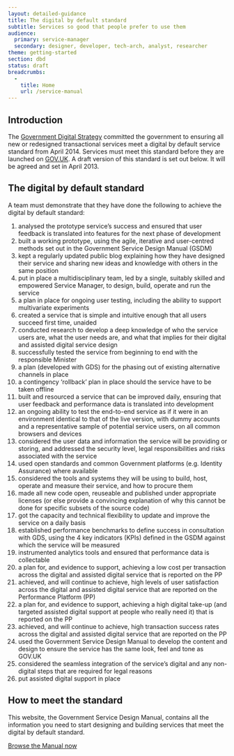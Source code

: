 ```yaml
---
layout: detailed-guidance
title: The digital by default standard
subtitle: Services so good that people prefer to use them
audience:
  primary: service-manager
  secondary: designer, developer, tech-arch, analyst, researcher
theme: getting-started
section: dbd
status: draft
breadcrumbs:
  -
    title: Home
    url: /service-manual
---
```


## Introduction

The [Government Digital Strategy](http://publications.cabinetoffice.gov.uk/digital/strategy/) committed the government to ensuring all new or redesigned transactional services meet a digital by default service standard from April 2014. Services must meet this standard before they are launched on [GOV.UK](http://gov.uk). A draft version of this standard is set out below. It will be agreed and set in April 2013.


## The digital by default standard

A team must demonstrate that they have done the following to achieve the digital by default standard:

1. analysed the prototype service’s success and ensured that user feedback is translated into features for the next phase of development
2. built a working prototype, using the agile, iterative and user-centred methods set out in the Government Service Design Manual (GSDM)
3. kept a regularly updated public blog explaining how they have designed their service and sharing new ideas and knowledge with others in the same position
4. put in place a multidisciplinary team, led by a single, suitably skilled and empowered Service Manager, to design, build, operate and run the service
5. a plan in place for ongoing user testing, including the ability to support multivariate experiments
6. created a service that is simple and intuitive enough that all users succeed first time, unaided
7. conducted research to develop a deep knowledge of who the service users are, what the user needs are, and what that implies for their digital and assisted digital service design 
8. successfully tested the service from beginning to end with the responsible Minister
9. a plan (developed with GDS) for the phasing out of existing alternative channels in place
10. a contingency ‘rollback’ plan in place should the service have to be taken offline
11. built and resourced a service that can be improved daily, ensuring that user feedback and performance data is translated into development
12. an ongoing ability to test the end-to-end service as if it were in an environment identical to that of the live version, with dummy accounts and a representative sample of potential service users, on all common browsers and devices
13. considered the user data and information the service will be providing or storing, and addressed the security level, legal responsibilities and risks associated with the service
14. used open standards and common Government platforms (e.g. Identity Assurance) where available 
15. considered the tools and systems they will be using to build, host, operate and measure their service, and how to procure them
16. made all new code open, reuseable and published under appropriate licenses (or else provide a convincing explanation of why this cannot be
done for specific subsets of the source code)
17. got the capacity and technical flexibility to update and improve the service on a daily basis
18. established performance benchmarks to define success in consultation with GDS, using the 4 key indicators (KPIs) defined in the GSDM against which the service will be measured 
19. instrumented analytics tools and ensured that performance data is collectable
20. a plan for, and evidence to support, achieving a low cost per transaction across the digital and assisted digital service that is reported on the PP
21. achieved, and will continue to achieve, high levels of user satisfaction across the digital and assisted digital service that are reported on the Performance Platform (PP)
22. a plan for, and evidence to support, achieving a high digital take-up (and targeted assisted digital support at people who really need it) that is reported on the PP
23. achieved, and will continue to achieve, high transaction success rates across the digital and assisted digital service that are reported on the PP
24. used the Government Service Design Manual to develop the content and design to ensure the service has the same look, feel and tone as GOV.UK
25. considered the seamless integration of the service’s digital and any non-digital steps that are required for legal reasons
26. put assisted digital support in place 

## How to meet the standard

This website, the Government Service Design Manual, contains all the information you need to start designing and building services that meet the digital by default standard.

[Browse the Manual now](/service-manual/browse)

